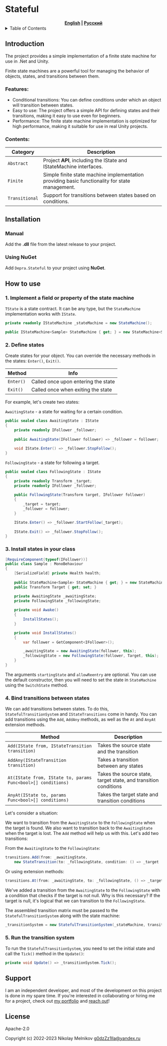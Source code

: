 # Stateful

<div align="center">
    <strong><a href="README.md">English</a> | <a href="README.RU.md">Русский</a></strong>
</div>

<details>
<summary>Table of Contents</summary>

- [Introduction](#introduction)
- [Installation](#installation)
- [How to use](#how-to-use)
    - [Implement field or property](#1-implement-a-field-or-property-of-the-state-machine)
    - [Define states](#2-define-states)
    - [Set states in your class](#3-install-states-in-your-class)
    - [Bind transitions between states](#4-bind-transitions-between-states)
    - [Start the transition system](#5-run-the-transition-system)
- [Support](#support)
- [License](#license)

</details>

## Introduction

The project provides a simple implementation of a finite state machine for use in .Net and Unity.

Finite state machines are a powerful tool for managing the behavior of objects,
states, and transitions between them.

### Features:

* Conditional transitions: You can define conditions under which an object will transition between states.
* Easy to use: The project offers a simple API for defining states and their transitions, making it easy to use even for
  beginners.
* Performance: The finite state machine implementation is optimized for high performance, making it suitable for use in
  real Unity projects.

### Contents:

| Category       | Description                                                                                    |
|----------------|------------------------------------------------------------------------------------------------|
| `Abstract`     | Project **API**, including the IState and IStateMachine interfaces.                            |
| `Finite`       | Simple finite state machine implementation providing basic functionality for state management. |
| `Transitional` | Support for transitions between states based on conditions.                                    |

## Installation

### Manual

Add the **.dll** file from the latest release to your project.

### Using NuGet

Add `Depra.Stateful` to your project using **NuGet**.

## How to use

### 1. Implement a field or property of the state machine

`TState` is a state contract. It can be any type,
but the `StateMachine` implementation works with `IState`.

```csharp
private readonly IStateMachine _stateMachine = new StateMachine();
```

```csharp
public IStateMachine<Sample> StateMachine { get; } = new StateMachine<Sample>();
```

### 2. Define states

Create states for your object.
You can override the necessary methods in the states: `Enter()`, `Exit()`.

| Method    | Info                                |
|-----------|-------------------------------------|
| `Enter()` | Called once upon entering the state |
| `Exit()`  | Called once when exiting the state  |

For example, let's create two states:

`AwaitingState` - a state for waiting for a certain condition.

```csharp
public sealed class AwaitingState : IState
{
    private readonly IFollower _follower;
    
    public AwaitingState(IFollower follower) => _follower = follower;
    
    void IState.Enter() => _follower.StopFollow();
}
```

`FollowingState` - a state for following a target.

```csharp
public sealed class FollowingState : IState
{
    private readonly Transform _target;
    private readonly IFollower _follower;
        
    public FollowingState(Transform target, IFollower follower)
    {
        _target = target;
        _follower = follower;
    }

    IState.Enter() => _follower.StartFollow(_target);
    
    IState.Exit() => _follower.StopFollow();
}
```

### 3. Install states in your class

```csharp
[RequireComponent(typeof(IFollower))]
public class Sample : MonoBehaviour
{
    [SerializeField] private Health health;
    
    public StateMachine<Sample> StateMachine { get; } = new StateMachine<Sample>();
    public Transform Target { get; set; }

    private AwaitingState _awaitingState;
    private FollowingState _followingState;
    
    private void Awake()
    {
        InstallStates();
    }

    private void InstallStates()
    {
        var follower = GetComponent<IFollower>();

        _awaitingState = new AwaitingState(follower, this);
        _followingState = new FollowingState(follower, Target, this);
    }
}
```

The arguments `startingState` and `allowReentry` are optional.
You can use the default constructor,
then you will need to set the state in `StateMachine` using the `SwitchState` method.

### 4. Bind transitions between states

We can add transitions between states.
To do this, `StatefulTransitionSystem` and `IStateTransitions` come in handy.
You can add transitions using the `Add`, `AddAny` methods, as well as the `At` and `AnyAt` extension methods.

| Method                                                       | Description                                                     |
|--------------------------------------------------------------|-----------------------------------------------------------------|
| `Add(IState from, IStateTransition transition)`              | Takes the source state and the transition                       |
| `AddAny(IStateTransition transition)`                        | Takes a transition between any states                           |
| `At(IState from, IState to, params Func<bool>[] conditions)` | Takes the source state, target state, and transition conditions |
| `AnyAt(IState to, params Func<bool>[] conditions)`           | Takes the target state and transition conditions                |

Let's consider a situation:

We want to transition from the `AwaitingState` to the `FollowingState` when the target is found.
We also want to transition back to the `AwaitingState` when the target is lost.
The `Add` method will help us with this. Let's add two transitions:

From the `AwaitingState` to the `FollowingState`:

```csharp
transitions.Add(from: _awaitingState,
    new StateTransition(to: _followingState, condition: () => _target != null));
```

Or using extension methods:

```csharp
transitions.At(from: _awaitingState, to: _followingState, () => _target != null);
```

We've added a transition from the `AwaitingState` to the `FollowingState` with a condition that checks if the target is
not null.
Why is this necessary?
If the target is null, it's logical that we can transition to the `FollowingState`.

The assembled transition matrix must be passed to the `StatefulTransitionSystem` along with the state machine:

```csharp
_transitionSystem = new StatefulTransitionSystem(_stateMachine, transitions);
```

### 5. Run the transition system

To run the `StatefulTransitionSystem`, you need to set the initial state and call the `Tick()` method in the `Update()`:

```csharp
private void Update() => _transitionSystem.Tick();
```

## Support

I am an independent developer,
and most of the development on this project is done in my spare time.
If you're interested in collaborating or hiring me for a project, check
out [my portfolio](https://github.com/Depression-aggression) and [reach out](mailto:g0dzZz1lla@yandex.ru)!

## License

Apache-2.0

Copyright (c) 2022-2023 Nikolay Melnikov
[g0dzZz1lla@yandex.ru](mailto:g0dzZz1lla@yandex.ru)
